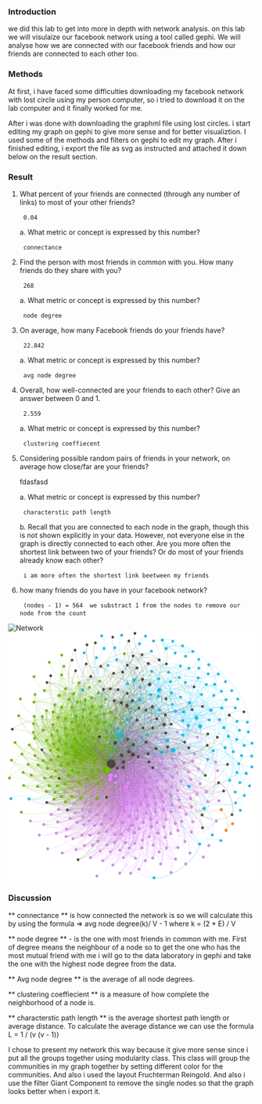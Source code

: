 ### Introduction

we did this lab to get into more in depth with network analysis. on this lab we will visulaize our facebook network using a tool called gephi. We will analyse how we are connected with our facebook friends and how our friends are connected to each other too.

### Methods

At first, i have faced some difficulties downloading my facebook network with lost circle using my person computer, so i tried to download it on the lab computer and it finally worked for me.

After i was done with downloading the graphml file using lost circles. i start editing my graph on gephi to give more sense and for better visualiztion. I used some of the methods and filters on gephi to edit my graph. After i finished editing, i export the file as svg as instructed and attached it down below on the result section.

### Result

1. What percent of your friends are connected (through any number of links) to most of your other friends?
		
		0.04

	a. What metric or concept is expressed by this number?
			
		connectance
2. Find the person with most friends in common with you. How many friends do they share with you?
		
		268

	a. What metric or concept is expressed by this number?
		
		node degree
	
3. On average, how many Facebook friends do your friends have?
		
		22.842

	a. What metric or concept is expressed by this number?
		
		avg node degree
 
4. Overall, how well-connected are your friends to each other? Give an answer between 0 and 1.
		
		2.559

	a. What metric or concept is expressed by this number?
		
		clustering coeffiecent
	
5. Considering possible random pairs of friends in your network, on average how close/far are your friends?

	fdasfasd

	a. What metric or concept is expressed by this number?
	
		characterstic path length

	b. Recall that you are connected to each node in the graph, though this is not shown explicitly in your data. However, not everyone else in the graph is directly connected to each other. Are you more often the shortest link between two of your friends? Or do most of your friends already know each other?
		
		i am more often the shortest link beetween my friends

6. how many friends do you have in your facebook network?
	
		(nodes - 1) = 564  we substract 1 from the nodes to remove our node from the count
	
![Network](C:\myGit\project\socialnets18\assignments\yohannes.svg)
![fdas](https://github.com/dragonstw/socialnets18/blob/develop-yohannes0842/assignments/yohannes.svg)

### Discussion

 ** connectance ** is how connected the network is so we will calculate this by using the formula => avg node degree(k)/ V - 1   where k = (2 * E) / V

** node degree ** - is the one with most friends in common with me. First of degree means the neighbour of a node so to get the one who has the most mutual friend with me i will go to the data laboratory in gephi and take the one with the highest node degree from the data.

** Avg node degree ** is the average of all node degrees.

** clustering coeffiecient ** is a measure of how complete the neighborhood of a node is. 

** characterstic path length ** is the average shortest path length or average distance. To calculate the average distance we can use the formula 
	L = 1 / (v (v - 1))

I chose to present my network this way because it give more sense since i put all the groups together using modularity class. This class will group the communities in my graph together by setting different color for the communities. And also i used the layout Fruchterman Reingold. And also i use the filter Giant Component to remove the single nodes so that the graph looks better when i export it.
